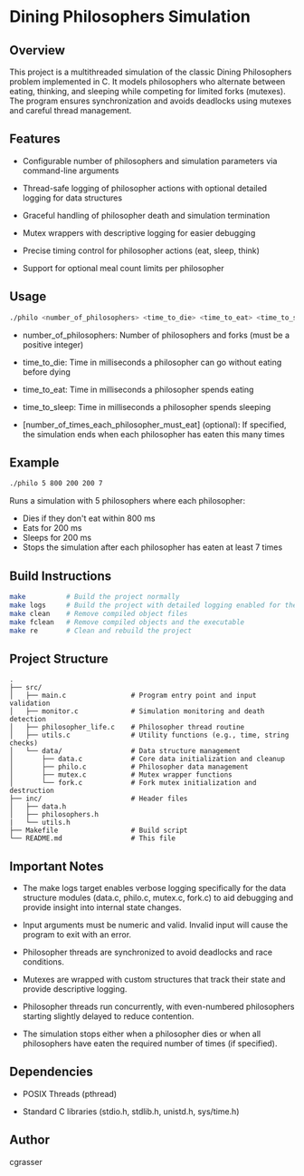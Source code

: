 # Dining Philosophers Simulation

## Overview
This project is a multithreaded simulation of the classic Dining Philosophers problem implemented in C. It models philosophers who alternate between eating, thinking, and sleeping while competing for limited forks (mutexes). The program ensures synchronization and avoids deadlocks using mutexes and careful thread management.

## Features
* Configurable number of philosophers and simulation parameters via command-line arguments

* Thread-safe logging of philosopher actions with optional detailed logging for data structures

* Graceful handling of philosopher death and simulation termination

* Mutex wrappers with descriptive logging for easier debugging

* Precise timing control for philosopher actions (eat, sleep, think)

* Support for optional meal count limits per philosopher

## Usage

```bash
./philo <number_of_philosophers> <time_to_die> <time_to_eat> <time_to_sleep> [number_of_times_each_philosopher_must_eat]
```
* number_of_philosophers: Number of philosophers and forks (must be a positive integer)

* time_to_die: Time in milliseconds a philosopher can go without eating before dying

* time_to_eat: Time in milliseconds a philosopher spends eating

* time_to_sleep: Time in milliseconds a philosopher spends sleeping

* [number_of_times_each_philosopher_must_eat] (optional): If specified, the simulation ends when each philosopher has eaten this many times

## Example

```bash
./philo 5 800 200 200 7
```
Runs a simulation with 5 philosophers where each philosopher:
* Dies if they don't eat within 800 ms
* Eats for 200 ms
* Sleeps for 200 ms
* Stops the simulation after each philosopher has eaten at least 7 times

## Build Instructions

```bash
make          # Build the project normally  
make logs     # Build the project with detailed logging enabled for the data structure modules  
make clean    # Remove compiled object files  
make fclean   # Remove compiled objects and the executable  
make re       # Clean and rebuild the project
```

## Project Structure

```
.
├── src/
│   ├── main.c                # Program entry point and input validation
│   ├── monitor.c             # Simulation monitoring and death detection
│   ├── philosopher_life.c    # Philosopher thread routine
│   ├── utils.c               # Utility functions (e.g., time, string checks)
│   └── data/                 # Data structure management
│       ├── data.c            # Core data initialization and cleanup
│       ├── philo.c           # Philosopher data management
│       ├── mutex.c           # Mutex wrapper functions
│       └── fork.c            # Fork mutex initialization and destruction
├── inc/                      # Header files
│   ├── data.h
│   ├── philosophers.h
|   └── utils.h
├── Makefile                  # Build script
└── README.md                 # This file
```
## Important Notes
* The make logs target enables verbose logging specifically for the data structure modules (data.c, philo.c, mutex.c, fork.c) to aid debugging and provide insight into internal state changes.

* Input arguments must be numeric and valid. Invalid input will cause the program to exit with an error.

* Philosopher threads are synchronized to avoid deadlocks and race conditions.

* Mutexes are wrapped with custom structures that track their state and provide descriptive logging.

* Philosopher threads run concurrently, with even-numbered philosophers starting slightly delayed to reduce contention.

* The simulation stops either when a philosopher dies or when all philosophers have eaten the required number of times (if specified).


## Dependencies
* POSIX Threads (pthread)

* Standard C libraries (stdio.h, stdlib.h, unistd.h, sys/time.h)

## Author
cgrasser
